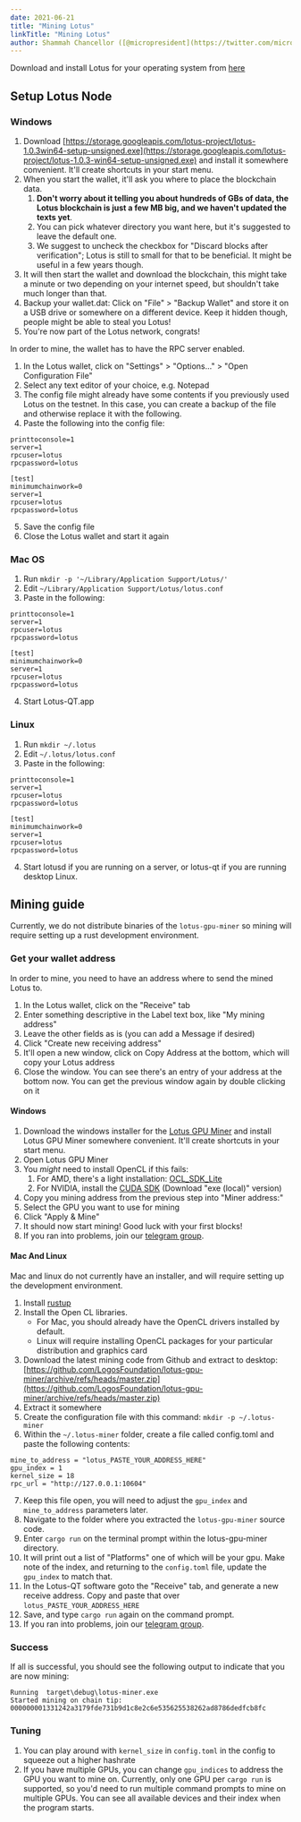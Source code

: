 ```yaml
---
date: 2021-06-21
title: "Mining Lotus"
linkTitle: "Mining Lotus"
author: Shammah Chancellor ([@micropresident](https://twitter.com/micropresident))
---
```


Download and install Lotus for your operating system from [here](https://givelotus.org/software/)

## Setup Lotus Node

### Windows

1. Download [https://storage.googleapis.com/lotus-project/lotus-1.0.3win64-setup-unsigned.exe](https://storage.googleapis.com/lotus-project/lotus-1.0.3-win64-setup-unsigned.exe) and install it somewhere convenient. It'll create shortcuts in your start menu.
2. When you start the wallet, it'll ask you where to place the blockchain data.
   1. **Don't worry about it telling you about hundreds of GBs of data, the Lotus blockchain is just a few MB big, and we haven't updated the texts yet**.
   2. You can pick whatever directory you want here, but it's suggested to leave the default one.
   3. We suggest to uncheck the checkbox for "Discard blocks after verification"; Lotus is still to small for that to be beneficial. It might be useful in a few years though.
3. It will then start the wallet and download the blockchain, this might take a minute or two depending on your internet speed, but shouldn't take much longer than that.
4. Backup your wallet.dat: Click on "File" > "Backup Wallet" and store it on a USB drive or somewhere on a different device. Keep it hidden though, people might be able to steal you Lotus!
5. You're now part of the Lotus network, congrats!

In order to mine, the wallet has to have the RPC server enabled.

1. In the Lotus wallet, click on "Settings" > "Options..." > "Open Configuration File"
2. Select any text editor of your choice, e.g. Notepad
3. The config file might already have some contents if you previously used Lotus on the testnet. In this case, you can create a backup of the file and otherwise replace it with the following.
4. Paste the following into the config file:
```
printtoconsole=1
server=1
rpcuser=lotus
rpcpassword=lotus

[test]
minimumchainwork=0
server=1
rpcuser=lotus
rpcpassword=lotus
```
5. Save the config file
6. Close the Lotus wallet and start it again

### Mac OS

1. Run `mkdir -p '~/Library/Application Support/Lotus/'`
2. Edit `~/Library/Application Support/Lotus/lotus.conf`
3. Paste in the following:
```
printtoconsole=1
server=1
rpcuser=lotus
rpcpassword=lotus

[test]
minimumchainwork=0
server=1
rpcuser=lotus
rpcpassword=lotus
```
4. Start Lotus-QT.app

### Linux

1. Run `mkdir ~/.lotus`
2. Edit `~/.lotus/lotus.conf`
3. Paste in the following:
```
printtoconsole=1
server=1
rpcuser=lotus
rpcpassword=lotus

[test]
minimumchainwork=0
server=1
rpcuser=lotus
rpcpassword=lotus
```
4. Start lotusd if you are running on a server, or lotus-qt if you are running desktop Linux.

## Mining guide

Currently, we do not distribute binaries of the `lotus-gpu-miner` so mining will require setting up a rust development environment. 

### Get your wallet address

In order to mine, you need to have an address where to send the mined Lotus to.

1. In the Lotus wallet, click on the "Receive" tab
2. Enter something descriptive in the Label text box, like "My mining address"
3. Leave the other fields as is (you can add a Message if desired)
4. Click "Create new receiving address"
5. It'll open a new window, click on Copy Address at the bottom, which will copy your Lotus address
6. Close the window. You can see there's an entry of your address at the bottom now. You can get the previous window again by double clicking on it

#### Windows

1. Download the windows installer for the [Lotus GPU Miner](https://storage.googleapis.com/lotus-project/Lotus%20GPU%20Miner%200.1.0.msi) and install Lotus GPU Miner somewhere convenient. It'll create shortcuts in your start menu.
2. Open Lotus GPU Miner
3. You *might* need to install OpenCL if this fails:
    1. For AMD, there's a light installation: [OCL_SDK_Lite](https://github.com/GPUOpen-LibrariesAndSDKs/OCL-SDK/releases/download/1.0/OCL_SDK_Light_AMD.exe)
    2. For NVIDIA, install the [CUDA SDK](https://developer.nvidia.com/cuda-downloads) (Download "exe (local)" version)
4. Copy you mining address from the previous step into "Miner address:"
5. Select the GPU you want to use for mining
6. Click "Apply & Mine"
7. It should now start mining! Good luck with your first blocks!
8. If you ran into problems, join our [telegram group](https://t.me/givelotus).

#### Mac And Linux

Mac and linux do not currently have an installer, and will require setting up the development environment.

1. Install [rustup](https://rustup.rs/)
2. Install the Open CL libraries.
    * For Mac, you should already have the OpenCL drivers installed by default.
    * Linux will require installing OpenCL packages for your particular distribution and graphics card
3. Download the latest mining code from Github and extract to desktop: [https://github.com/LogosFoundation/lotus-gpu-miner/archive/refs/heads/master.zip](https://github.com/LogosFoundation/lotus-gpu-miner/archive/refs/heads/master.zip)
4. Extract it somewhere 
5. Create the configuration file with this command: `mkdir -p ~/.lotus-miner`
6. Within the `~/.lotus-miner` folder, create a file called config.toml and paste the following contents:
```
mine_to_address = "lotus_PASTE_YOUR_ADDRESS_HERE"
gpu_index = 1
kernel_size = 18
rpc_url = "http://127.0.0.1:10604"
```
7. Keep this file open, you will need to adjust the `gpu_index` and `mine_to_address` parameters later.
8. Navigate to the folder where you extracted the `lotus-gpu-miner` source code.
9. Enter `cargo run` on the terminal prompt within the lotus-gpu-miner directory.
10. It will print out a list of "Platforms" one of which will be your gpu. Make note of the index, and returning to the `config.toml` file, update the `gpu_index` to match that.
11. In the Lotus-QT software goto the "Receive" tab, and generate a new receive address. Copy and paste that over `lotus_PASTE_YOUR_ADDRESS_HERE`
12. Save, and type `cargo run` again on the command prompt.
13. If you ran into problems, join our [telegram group](https://t.me/givelotus).

### Success

If all is successful, you should see the following output to indicate that you are now mining:

    Running  target\debug\lotus-miner.exe
    Started mining on chain tip:  000000001331242a3179fde731b9d1c8e2c6e535625538262ad8786dedfcb8fc

### Tuning

1. You can play around with `kernel_size` in `config.toml` in the config to squeeze out a higher hashrate
2. If you have multiple GPUs, you can change `gpu_indices` to address the GPU you want to mine on. Currently, only one GPU per `cargo run` is supported, so you'd need to run multiple command prompts to  mine on multiple GPUs. You can see all available devices and their index when the program starts.
